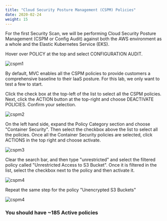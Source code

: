```yaml
---
title: "Cloud Security Posture Management (CSPM) Policies"
date: 2020-02-24
weight: 15
---
```


For the first Security Scan, we will be performing Cloud Security Posture Management (CSPM or Config Audit) against both the AWS environment as a whole and the Elastic Kubernetes Service (EKS).

Hover over POLICY at the top and select CONFIGURATION AUDIT.

![cspm1](/images/mvcscan/cspmpolicy01.png?classes=border,shadow)

By default, MVC enables all the CSPM policies to provide customers a comprehensive baseline to their IaaS posture. For this lab, we only want to test a few to start.

Click the check box at the top-left of the list to select all the CSPM policies. Next, click the ACTION button at the top-right and choose DEACTIVATE POLICIES. Confirm your selection.

![cspm2](/images/mvcscan/cspmpolicy02.png?classes=border,shadow)

On the left hand side, expand the Policy Category section and choose "Container Security". Then select the checkbox above the list to select all the policies. Once all the Container Security policies are selected, click ACTIONS in the top right and choose activate.

![cspm3](/images/mvcscan/cspmpolicy05.png?classes=border,shadow)

Clear the search bar, and then type "unrestricted" and select the filtered policy called "Unrestricted Access to S3 Bucket". Once it is filtered in the list, select the checkbox next to the policy and then activate it.

![cspm4](/images/mvcscan/cspmpolicy06.png?classes=border,shadow)

Repeat the same step for the policy "Unencrypted S3 Buckets"

![cspm4](/images/mvcscan/cspmpolicy07.png?classes=border,shadow)

### You should have ~185 Active policies ###